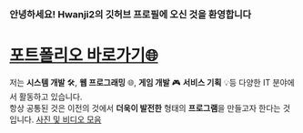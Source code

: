 ### 안녕하세요! Hwanji2의 깃허브 프로필에 오신 것을 환영합니다

# [포트폴리오 바로가기🌐](https://hwanji2.github.io/site/)

저는 **시스템 개발** 🛠️, **웹 프로그래밍** 🌐, **게임 개발** 🎮
**서비스 기획** 💡등 다양한 IT 분야에서 활동하고 있습니다.<br>항상 공통된 것은
이전의 것에서 **더욱이 발전한** 형태의 **프로그램**을 만들고자 한다는 것입니다.
[사진 및 비디오 모음](https://eminent-carrot-e9d.notion.site/17a51bc8e7df8024af80e7d1891518dd?pvs=4)

